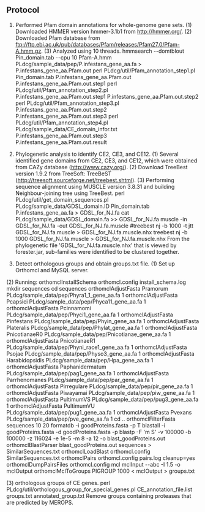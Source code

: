 ## Protocol
1. Performed Pfam domain annotations for whole-genome gene sets.
(1) Downloaded HMMER version hmmer-3.1b1 from http://hmmer.org/.
(2) Downloaded Pfam database from ftp://ftp.ebi.ac.uk/pub/databases/Pfam/releases/Pfam27.0/Pfam-A.hmm.gz.
(3) Analyzed using 10 threads.
hmmsearch --domtblout Pin_domain.tab --cpu 10 Pfam-A.hmm PLdcg/sample_data/pep/P.infestans_gene_aa.fa > P.infestans_gene_aa.Pfam.out
perl PLdcg/util/Pfam_annotation_step1.pl Pin_domain.tab P.infestans_gene_aa.Pfam.out P.infestans_gene_aa.Pfam.out.step1
perl PLdcg/util/Pfam_annotation_step2.pl P.infestans_gene_aa.Pfam.out.step1 P.infestans_gene_aa.Pfam.out.step2
perl PLdcg/util/Pfam_annotation_step3.pl P.infestans_gene_aa.Pfam.out.step2 P.infestans_gene_aa.Pfam.out.step3
perl PLdcg/util/Pfam_annotation_step4.pl PLdcg/sample_data/CE_domain_infor.txt P.infestans_gene_aa.Pfam.out.step3 P.infestans_gene_aa.Pfam.out.result

2. Phylogenetic analysis to identify CE2, CE3, and CE12.
(1) Several identified gene domains from CE2, CE3, and CE12, which were obtained from CAZy database (http://www.cazy.org/).
(2) Download TreeBest version 1.9.2 from TreeSoft: TreeBeST (http://treesoft.sourceforge.net/treebest.shtml).
(3) Performing sequence alignment using MUSCLE version 3.8.31 and building Neighbour-joining tree using TreeBest.
perl PLdcg/util/get_domain_sequences.pl PLdcg/sample_data/GDSL_domain.ID Pin_domain.tab P.infestans_gene_aa.fa > GDSL_for_NJ.fa
cat PLdcg/sample_data/GDSL_domain.fa >> GDSL_for_NJ.fa
muscle -in GDSL_for_NJ.fa -out GDSL_for_NJ.fa.muscle
#treebest nj -b 1000 -t jtt GDSL_for_NJ.fa.muscle > GDSL_for_NJ.fa.muscle.nhx
treebest nj -b 1000 GDSL_for_NJ.fa.muscle > GDSL_for_NJ.fa.muscle.nhx
From the phylogenetic file 'GDSL_for_NJ.fa.muscle.nhx' that is viewed by forester.jar, sub-families were identified to be clustered together.

3. Detect orthologous groups and obtain groups.txt file.
(1) Set up Orthomcl and MySQL server.

(2) Running:
orthomclInstallSchema orthomcl.config install_schema.log
mkdir sequences
cd sequences
orthomclAdjustFasta Pramorum PLdcg/sample_data/pep/Phyra1_1_gene_aa.fa 1
orthomclAdjustFasta Pcapsici PLdcg/sample_data/pep/Phyca11_gene_aa.fa 1
orthomclAdjustFasta Pcinnamomi PLdcg/sample_data/pep/Phyci1_gene_aa.fa 1
orthomclAdjustFasta Pinfestans PLdcg/sample_data/pep/Phyin_gene_aa.fa 1
orthomclAdjustFasta Plateralis PLdcg/sample_data/pep/Phylat_gene_aa.fa 1
orthomclAdjustFasta PnicotianaeR0 PLdcg/sample_data/pep/Pnicotianae_gene_aa.fa 1
orthomclAdjustFasta PnicotianaeR1 PLdcg/sample_data/pep/Phyni_race1_gene_aa.fa 1
orthomclAdjustFasta Psojae PLdcg/sample_data/pep/Physo3_gene_aa.fa 1
orthomclAdjustFasta Harabidopsidis PLdcg/sample_data/pep/Hpa_gene_aa.fa 1
orthomclAdjustFasta Paphanidermatum PLdcg/sample_data/pep/pag1_gene_aa.fa 1
orthomclAdjustFasta Parrhenomanes PLdcg/sample_data/pep/par_gene_aa.fa 1
orthomclAdjustFasta Pirregulare PLdcg/sample_data/pep/pir_gene_aa.fa 1
orthomclAdjustFasta Piwayamai PLdcg/sample_data/pep/piw_gene_aa.fa 1
orthomclAdjustFasta PultimumVS PLdcg/sample_data/pep/pug3_gene_aa.fa 1
orthomclAdjustFasta PultimumVU PLdcg/sample_data/pep/pug1_gene_aa.fa 1
orthomclAdjustFasta Pvexans PLdcg/sample_data/pep/pve_gene_aa.fa 1
cd ..
orthomclFilterFasta sequences 10 20
formatdb -i goodProteins.fasta -p T
blastall -i goodProteins.fasta -d goodProteins.fasta -p blastp -F 'm S' -v 100000 -b 100000 -z 116024 -e 1e-5 -m 8 -a 12 -o blast_goodProteins.out
orthomclBlastParser blast_goodProteins.out sequences > SimilarSequences.txt
orthomclLoadBlast orthomcl.config SimilarSequences.txt
orthomclPairs orthomcl.config pairs.log cleanup=yes
orthomclDumpPairsFiles orthomcl.config
mcl mclInput --abc -I 1.5 -o mclOutput
orthomclMclToGroups PIGROUP 1000 < mclOutput > groups.txt

(3) orthologous groups of CE genes.
perl PLdcg/util/orthologous_group_for_special_genes.pl CE_annotation_file.list groups.txt annotated_group.txt
Remove groups containing proteases that are predicted by MEROPS.